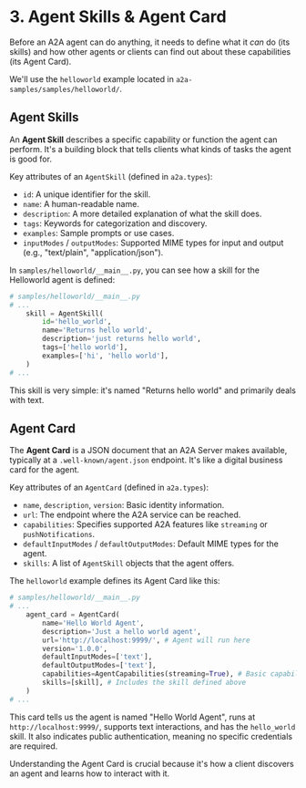 # 3. Agent Skills & Agent Card

Before an A2A agent can do anything, it needs to define what it _can_ do (its skills) and how other agents or clients can find out about these capabilities (its Agent Card).

We'll use the `helloworld` example located in `a2a-samples/samples/helloworld/`.

## Agent Skills

An **Agent Skill** describes a specific capability or function the agent can perform. It's a building block that tells clients what kinds of tasks the agent is good for.

Key attributes of an `AgentSkill` (defined in `a2a.types`):

- `id`: A unique identifier for the skill.
- `name`: A human-readable name.
- `description`: A more detailed explanation of what the skill does.
- `tags`: Keywords for categorization and discovery.
- `examples`: Sample prompts or use cases.
- `inputModes` / `outputModes`: Supported MIME types for input and output (e.g., "text/plain", "application/json").

In `samples/helloworld/__main__.py`, you can see how a skill for the Helloworld agent is defined:

```python { .no-copy }
# samples/helloworld/__main__.py
# ...
    skill = AgentSkill(
        id='hello_world',
        name='Returns hello world',
        description='just returns hello world',
        tags=['hello world'],
        examples=['hi', 'hello world'],
    )
# ...
```

This skill is very simple: it's named "Returns hello world" and primarily deals with text.

## Agent Card

The **Agent Card** is a JSON document that an A2A Server makes available, typically at a `.well-known/agent.json` endpoint. It's like a digital business card for the agent.

Key attributes of an `AgentCard` (defined in `a2a.types`):

- `name`, `description`, `version`: Basic identity information.
- `url`: The endpoint where the A2A service can be reached.
- `capabilities`: Specifies supported A2A features like `streaming` or `pushNotifications`.
- `defaultInputModes` / `defaultOutputModes`: Default MIME types for the agent.
- `skills`: A list of `AgentSkill` objects that the agent offers.

The `helloworld` example defines its Agent Card like this:

```python { .no-copy }
# samples/helloworld/__main__.py
# ...
    agent_card = AgentCard(
        name='Hello World Agent',
        description='Just a hello world agent',
        url='http://localhost:9999/', # Agent will run here
        version='1.0.0',
        defaultInputModes=['text'],
        defaultOutputModes=['text'],
        capabilities=AgentCapabilities(streaming=True), # Basic capabilities
        skills=[skill], # Includes the skill defined above
    )
# ...
```

This card tells us the agent is named "Hello World Agent", runs at `http://localhost:9999/`, supports text interactions, and has the `hello_world` skill. It also indicates public authentication, meaning no specific credentials are required.

Understanding the Agent Card is crucial because it's how a client discovers an agent and learns how to interact with it.
